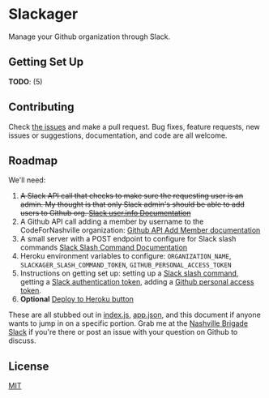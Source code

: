 # Slackager
Manage your Github organization through Slack.

## Getting Set Up
__TODO__: (5)

## Contributing
Check [the issues](https://github.com/mshenfield/slackager/issues) and make a pull request. Bug fixes, feature requests, new issues or suggestions, documentation, and code are all welcome.

## Roadmap
We'll need:

1. ~~A Slack API call that checks to make sure the requesting user is an admin. My thought is that only Slack admin's should be able to add users to Github org. [Slack user.info Documentation](https://api.slack.com/methods/users.info)~~
2. A Github API call adding a member by username to the CodeForNashville organization: [Github API Add Member documentation](https://developer.github.com/v3/orgs/members/#add-or-update-organization-membership)
3. A small server with a POST endpoint to configure for Slack slash commands [Slack Slash Command Documentation](https://api.slack.com/slash-commands)
4. Heroku environment variables to configure: `ORGANIZATION_NAME`, `SLACKAGER_SLASH_COMMAND_TOKEN`, `GITHUB_PERSONAL_ACCESS_TOKEN`
5. Instructions on getting set up: setting up a [Slack slash command](https://api.slack.com/slash-commands), getting a [Slack authentication token](https://api.slack.com/web), adding a [Github personal access token](https://github.com/settings/tokens).
6. __Optional__ [Deploy to Heroku button](https://devcenter.heroku.com/articles/heroku-button)

These are all stubbed out in [index.js](index.js), [app.json](app.json), and this document if anyone wants to jump in on a specific portion. Grab me at the [Nashville Brigade Slack](nashvillebrigade.slack.com) if you're there or post an issue with your question on Github to discuss.

## License
[MIT](http://opensource.org/licenses/MIT)
